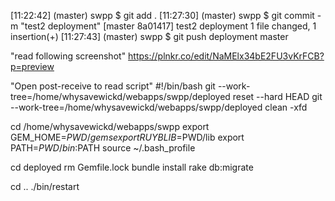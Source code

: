 [11:22:42] (master) swpp $ git add .
[11:27:30] (master) swpp $ git commit -m "test2 deployment"
[master 8a01417] test2 deployment
 1 file changed, 1 insertion(+)
[11:27:43] (master) swpp $ git push deployment master

"read following screenshot"
https://plnkr.co/edit/NaMElx34bE2FU3vKrFCB?p=preview

"Open post-receive to read script"
#!/bin/bash
git --work-tree=/home/whysavewickd/webapps/swpp/deployed reset --hard HEAD
git --work-tree=/home/whysavewickd/webapps/swpp/deployed clean -xfd



cd /home/whysavewickd/webapps/swpp
export GEM_HOME=$PWD/gems
export RUYBLIB=$PWD/lib
export PATH=$PWD/bin:$PATH
source ~/.bash_profile


cd deployed
rm Gemfile.lock 
bundle install
rake db:migrate 


cd .. 
./bin/restart
